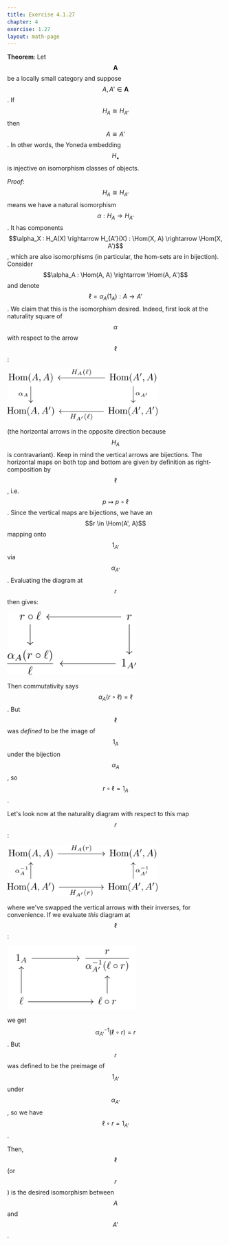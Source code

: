 ```yaml
---
title: Exercise 4.1.27
chapter: 4
exercise: 1.27
layout: math-page
---
```



**Theorem**:
Let $$\mathbf{A}$$ be a locally small category and suppose $$A, A' \in \mathbf{A}$$.
If $$H_A \cong H_{A'}$$ then $$A \cong A'$$.
In other words, the Yoneda embedding $$H_{\bullet}$$ is injective on isomorphism classes of objects.


*Proof*:
$$H_A \cong H_{A'}$$ means we have a natural isomorphism $$\alpha : H_A \rightarrow H_{A'}$$.
It has components $$\alpha_X : H_A(X) \rightarrow H_{A'}(X) : \Hom(X, A) \rightarrow \Hom(X, A')$$, which are also isomorphisms (in particular, the hom-sets are in bijection).
Consider $$\alpha_A : \Hom(A, A) \rightarrow \Hom(A, A')$$ and denote $$\ell = \alpha_A(1_A) : A \rightarrow A'$$.
We claim that this is the isomorphism desired.
Indeed, first look at the naturality square of $$\alpha$$ with respect to the arrow $$\ell$$:

<div class="math-figure"><img src="/img/math_solutions/leinster/e4-1-27_1.svg" width="350px"/></div>

(the horizontal arrows in the opposite direction because $$H_A$$ is contravariant).
Keep in mind the vertical arrows are bijections.
The horizontal maps on both top and bottom are given by definition as right-composition by $$\ell$$, i.e. $$p \mapsto p \circ \ell$$.
Since the vertical maps are bijections, we have an $$r \in \Hom(A', A)$$ mapping onto $$1_{A'}$$ via $$\alpha_{A'}$$.
Evaluating the diagram at $$r$$ then gives:

<div class="math-figure"><img src="/img/math_solutions/leinster/e4-1-27_2.svg" width="300px"/></div>

Then commutativity says $$\alpha_A(r \circ \ell) = \ell$$.
But $$\ell$$ was *defined* to be the image of $$1_A$$ under the bijection $$\alpha_A$$, so $$r \circ \ell = 1_A$$.

Let's look now at the naturality diagram with respect to this map $$r$$:

<div class="math-figure"><img src="/img/math_solutions/leinster/e4-1-27_3.svg" width="350px"/></div>

where we've swapped the vertical arrows with their inverses, for convenience.
If we evaluate *this* diagram at $$\ell$$:

<div class="math-figure"><img src="/img/math_solutions/leinster/e4-1-27_4.svg" width="300px"/></div>

we get $$\alpha_{A'}^{-1}(\ell \circ r) = r$$.
But $$r$$ was defined to be the preimage of $$1_{A'}$$ under $$\alpha_{A'}$$, so we have $$\ell \circ r = 1_{A'}$$.

Then, $$\ell$$ (or $$r$$) is the desired isomorphism between $$A$$ and $$A'$$.
